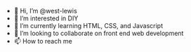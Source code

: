 - 👋 Hi, I’m @west-lewis
- 👀 I’m interested in DIY
- 🌱 I’m currently learning HTML, CSS, and Javascript
- 💞️ I’m looking to collaborate on front end web development
- 📫 How to reach me 

<!---
west-lewis/west-lewis is a ✨ special ✨ repository because its `README.md` (this file) appears on your GitHub profile.
You can click the Preview link to take a look at your changes.
--->
